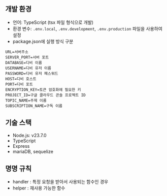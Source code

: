 ## 개발 환경

- 언어: TypeScript (tsx 파일 형식으로 개발)
- 환경 변수: `.env.local`, `.env.development`, `.env.production` 파일을 사용하여 설정 
- package.json에 실행 방식 구분 

```
URL=서버주소
SERVER_PORT=서버 포트
DATABASE=디비 이름
USERNAME=디비 유저 이름
PASSWORD=디비 유저 패스워드
HOST=디비 호스트
PORT=디비 포트
ENCRYPTION_KEY=토큰 암호화에 필요한 키
PROJECT_ID=구글 클라우드 콘솔 프로젝트 ID
TOPIC_NAME=주제 이름
SUBSCRIPTION_NAME=구독 이름
```

## 기술 스택

- Node.js: v23.7.0
- TypeScript
- Express
- mariaDB, sequelize


## 명명 규칙
- handler : 특정 요청을 받아서 사용되는 함수인 경우 
- helper : 재사용 가능한 함수
